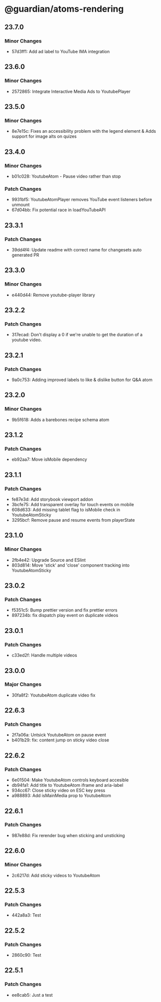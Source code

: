 # @guardian/atoms-rendering

## 23.7.0

### Minor Changes

-   57d3ff1: Add ad label to YouTube IMA integration

## 23.6.0

### Minor Changes

-   2572865: Integrate Interactive Media Ads to YoutubePlayer

## 23.5.0

### Minor Changes

-   8e7e15c: Fixes an accessibility problem with the legend element & Adds support for image alts on quizes

## 23.4.0

### Minor Changes

-   b01c028: YoutubeAtom - Pause video rather than stop

### Patch Changes

-   9931bf5: YoutubeAtomPlayer removes YouTube event listeners before unmount
-   67d04bb: Fix potential race in loadYouTubeAPI

## 23.3.1

### Patch Changes

-   39dd4f4: Update readme with correct name for changesets auto generated PR

## 23.3.0

### Minor Changes

-   e440d44: Remove youtube-player library

## 23.2.2

### Patch Changes

-   317ecad: Don't display a 0 if we're unable to get the duration of a youtube video.

## 23.2.1

### Patch Changes

-   9a0c753: Adding improved labels to like & dislike button for Q&A atom

## 23.2.0

### Minor Changes

-   9b5f618: Adds a barebones recipe schema atom

## 23.1.2

### Patch Changes

-   eb92aa7: Move isMobile dependency

## 23.1.1

### Patch Changes

-   fe87e3d: Add storybook viewport addon
-   3bcfe75: Add transparent overlay for touch events on mobile
-   608d633: Add missing tablet flag to isMobile check in YoutubeAtomSticky
-   3295bcf: Remove pause and resume events from playerState

## 23.1.0

### Minor Changes

-   2fb4e42: Upgrade Source and ESlint
-   803d814: Move 'stick' and 'close' component tracking into YoutubeAtomSticky

## 23.0.2

### Patch Changes

-   f5351c5: Bump prettier version and fix prettier errors
-   897234b: fix dispatch play event on duplicate videos

## 23.0.1

### Patch Changes

-   c33ed2f: Handle multiple videos

## 23.0.0

### Major Changes

-   30fa8f2: YoutubeAtom duplicate video fix

## 22.6.3

### Patch Changes

-   2f7a06a: Untsick YoutubeAtom on pause event
-   b401b29: fix: content jump on sticky video close

## 22.6.2

### Patch Changes

-   6e01504: Make YoutubeAtom controls keyboard accesible
-   db94fa1: Add title to YoutubeAtom iframe and aria-label
-   934cc67: Close sticky video on ESC key press
-   a988893: Add isMainMedia prop to YoutubeAtom

## 22.6.1

### Patch Changes

-   987e88d: Fix rerender bug when sticking and unsticking

## 22.6.0

### Minor Changes

-   2c6217d: Add sticky videos to YoutubeAtom

## 22.5.3

### Patch Changes

-   442a8a3: Test

## 22.5.2

### Patch Changes

-   2860c90: Test

## 22.5.1

### Patch Changes

-   ee8cab5: Just a test
